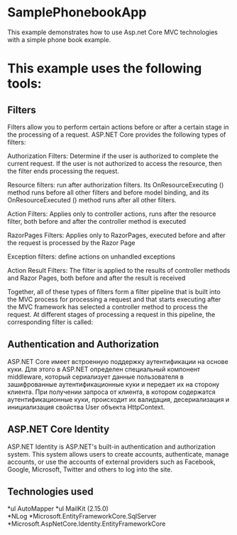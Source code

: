 # SamplePhonebookApp

This example demonstrates how to use Asp.net Core MVC technologies with a simple phone book example.

# This example uses the following tools:

## Filters
Filters allow you to perform certain actions before or after a certain stage in the processing of a request. ASP.NET Core provides the following types of filters:

Authorization Filters: Determine if the user is authorized to complete the current request. If the user is not authorized to access the resource, then the filter ends processing the request.

Resource filters: run after authorization filters. Its OnResourceExecuting () method runs before all other filters and before model binding, and its OnResourceExecuted () method runs after all other filters.

Action Filters: Applies only to controller actions, runs after the resource filter, both before and after the controller method is executed

RazorPages Filters: Applies only to RazorPages, executed before and after the request is processed by the Razor Page

Exception filters: define actions on unhandled exceptions

Action Result Filters: The filter is applied to the results of controller methods and Razor Pages, both before and after the result is received

Together, all of these types of filters form a filter pipeline that is built into the MVC process for processing a request and that starts executing after the MVC framework has selected a controller method to process the request. At different stages of processing a request in this pipeline, the corresponding filter is called:

## Authentication and Authorization
ASP.NET Core имеет встроенную поддержку аутентификации на основе куки. Для этого в ASP.NET определен специальный компонент middleware, который сериализует данные пользователя в зашифрованные аутентификационные куки и передает их на сторону клиента. При получении запроса от клиента, в котором содержатся аутентификационные куки, происходит их валидация, десериализация и инициализация свойства User объекта HttpContext.

## ASP.NET Core Identity

ASP.NET Identity is ASP.NET's built-in authentication and authorization system. This system allows users to create accounts, authenticate, manage accounts, or use the accounts of external providers such as Facebook, Google, Microsoft, Twitter and others to log into the site.

## Technologies used
*ul AutoMapper
*ul MailKit (2.15.0)   
*NLog
*Microsoft.EntityFrameworkCore.SqlServer
*Microsoft.AspNetCore.Identity.EntityFrameworkCore
